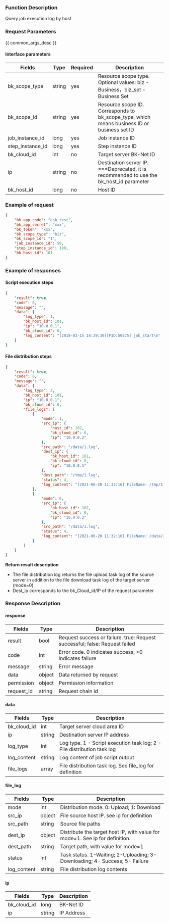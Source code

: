 ### Function Description

Query job execution log by host

### Request Parameters

{{ common_args_desc }}

#### Interface parameters

| Fields | Type   | Required | Description |
|-----------|--------|--------|------------|
| bk_scope_type | string | yes  | Resource scope type. Optional values: biz - Business，biz_set - Business Set |
| bk_scope_id | string | yes | Resource scope ID. Corresponds to bk_scope_type, which means business ID or business set ID |
| job_instance_id | long   | yes |Job instance ID|
| step_instance_id | long   |  yes  |Step instance ID|
| bk_cloud_id | int    | no |Target server BK-Net ID|
| ip | string | no |Destination server IP. ***Deprecated, it is recommended to use the bk_host_id parameter|
| bk_host_id | long   | no | Host ID|

### Example of request

```json
{
    "bk_app_code": "esb_test",
    "bk_app_secret": "xxx",
    "bk_token": "xxx",
    "bk_scope_type": "biz",
    "bk_scope_id": "1",
    "job_instance_id": 50,
    "step_instance_id": 100,
    "bk_host_id": 101
}
```

### Example of responses

#### Script execution steps
```json
{
    "result": true,
    "code": 0,
    "message": "",
    "data": {
        "log_type": 1,
        "bk_host_id": 101,
        "ip": "10.0.0.1",
        "bk_cloud_id": 0,
        "log_content": "[2018-03-15 14:39:30][PID:56875] job_start\n"
    }
}
```

#### File distribution steps

```json
{
    "result": true,
    "code": 0,
    "message": "",
    "data": {
        "log_type": 2,
        "bk_host_id": 101,
        "ip": "10.0.0.1",
        "bk_cloud_id": 0,
        "file_logs": [
            {
                "mode": 1,
                "src_ip": {
                    "host_id": 102,
                    "bk_cloud_id": 0,
                    "ip": "10.0.0.2"
                },
                "src_path": "/data/1.log",
                "dest_ip": {
                    "bk_host_id": 101,
                    "bk_cloud_id": 0,
                    "ip": "10.0.0.1"
                },
                "dest_path": "/tmp/1.log",
                "status": 4,
                "log_content": "[2021-06-28 11:32:16] FileName: /tmp/1.log FileSize: 9.0 Bytes State: dest agent success download file Speed: 1 KB/s Progress: 100% StatusDesc: dest agent success download file Detail: success"
            },
            {
                "mode": 0,
                "src_ip": {
                    "bk_host_id": 102,
                    "bk_cloud_id": 0,
                    "ip": "10.0.0.2"
                },
                "src_path": "/data/1.log",
                "status": 4,
                "log_content": "[2021-06-28 11:32:16] FileName: /data/1.log FileSize: 9.0 Bytes State: source agent success upload file Speed: 1 KB/s Progress: 100% StatusDesc: source agent success upload file Detail: success upload"
            }
        ]
    }
}
```

**Return result description**

- The file distribution log returns the file upload task log of the source server in addition to the file download task log of the target server (mode=0)
- Dest_ip corresponds to the bk_Cloud_id/IP of the request parameter

### Response Description

#### response
| Fields | Type  | Description |
|-----------|-----------|-----------|
| result       |  bool   | Request success or failure. true: Request successful; false: Request failed |
| code         |  int    | Error code. 0 indicates success, >0 indicates failure|
| message      |  string |Error message|
| data         |  object |Data returned by request|
| permission   |  object |Permission information|
| request_id   |  string |Request chain id|

#### data

| Fields | Type  | Description |
|-----------|-----------|-----------|
| bk_cloud_id   |  int         | Target server cloud area ID |
| ip            |  string      | Destination server IP address|
| log_type   | int         | Log type. 1 - Script execution task log; 2 - File distribution task log |
| log_content   |  string      | Log content of job script output|
| file_logs   |  array      | File distribution task log. See file_log for definition|

#### file_log

| Fields | Type  | Description |
|-----------|-----------|-----------|
| mode | int | Distribution mode. 0: Upload; 1: Download |
| src_ip |  object |File source host IP. see ip for definition |
| src_path | string | Source file paths |
| dest_ip | object | Distribute the target host IP, with value for mode=1. See ip for definition. |
| dest_path | string | Target path, with value for mode=1 |
| status | int | Task status. 1-Waiting; 2-Uploading; 3-Downloading; 4- Success; 5- Failure |
| log_content | string | File distribution log contents |

#### ip

| Fields |  Type | Description |
|-----------|------------|--------|
| bk_cloud_id |  long    | BK-Net ID |
| ip          |  string  | IP Address |
